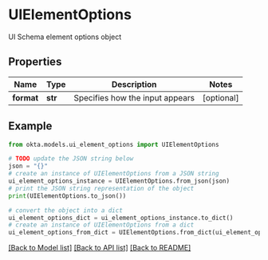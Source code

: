 # UIElementOptions

UI Schema element options object

## Properties

Name | Type | Description | Notes
------------ | ------------- | ------------- | -------------
**format** | **str** | Specifies how the input appears | [optional] 

## Example

```python
from okta.models.ui_element_options import UIElementOptions

# TODO update the JSON string below
json = "{}"
# create an instance of UIElementOptions from a JSON string
ui_element_options_instance = UIElementOptions.from_json(json)
# print the JSON string representation of the object
print(UIElementOptions.to_json())

# convert the object into a dict
ui_element_options_dict = ui_element_options_instance.to_dict()
# create an instance of UIElementOptions from a dict
ui_element_options_from_dict = UIElementOptions.from_dict(ui_element_options_dict)
```
[[Back to Model list]](../README.md#documentation-for-models) [[Back to API list]](../README.md#documentation-for-api-endpoints) [[Back to README]](../README.md)


